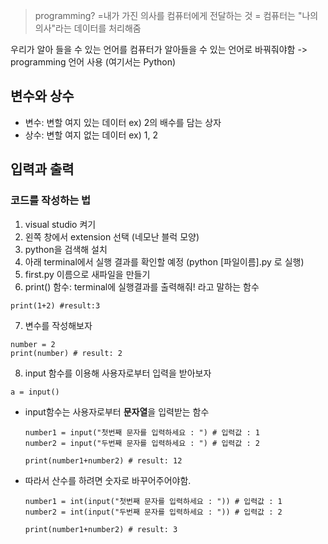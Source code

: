 > programming? 
=내가 가진 의사를 컴퓨터에게 전달하는 것 
= 컴퓨터는 "나의 의사"라는 데이터를 처리해줌

우리가 알아 들을 수 있는 언어를 컴퓨터가 알아들을 수 있는 언어로 바꿔줘야함 
-> programming 언어 사용 (여기서는 Python)

## 변수와 상수
- 변수: 변할 여지 있는 데이터 ex) 2의 배수를 담는 상자
- 상수: 변할 여지 없는 데이터 ex) 1, 2

## 입력과 출력

### 코드를 작성하는 법
1. visual studio 켜기
2. 왼쪽 창에서 extension 선택 (네모난 블럭 모양)
3. python을 검색해 설치
4. 아래 terminal에서 실행 결과를 확인할 예정 (python [파일이름].py 로 실행)
5. first.py 이름으로 새파일을 만들기
6. print() 함수: terminal에 실행결과를 출력해줘! 라고 말하는 함수 
  ```
  print(1+2) #result:3
  ```
7. 변수를 작성해보자
  ```
  number = 2
  print(number) # result: 2
  ```
8. input 함수를 이용해 사용자로부터 입력을 받아보자
  ```
  a = input()
  ```
- input함수는 사용자로부터 **문자열**을 입력받는 함수
  ```
  number1 = input("첫번째 문자를 입력하세요 : ") # 입력값 : 1
  number2 = input("두번째 문자를 입력하세요 : ") # 입력값 : 2

  print(number1+number2) # result: 12
  ```
- 따라서 산수를 하려면 숫자로 바꾸어주어야함.
  ```
  number1 = int(input("첫번째 문자를 입력하세요 : ")) # 입력값 : 1
  number2 = int(input("두번째 문자를 입력하세요 : ")) # 입력값 : 2

  print(number1+number2) # result: 3
  ```